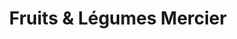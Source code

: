 ---
title: "Fruits & Légumes Mercier"
url: /mercier/fruits-und-legumes-mercier/
shop: Gemüse & Obst
---